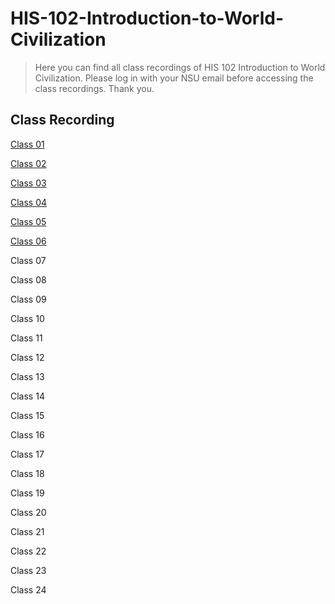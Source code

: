 # HIS-102-Introduction-to-World-Civilization
> Here you can find all class recordings of HIS 102 Introduction to World Civilization. Please log in with your NSU email before accessing the class recordings. Thank you.
## Class Recording

[Class 01](https://prescientperson.blogspot.com/p/blog-page.html)

[Class 02](https://drive.google.com/file/d/1mNIkETH8S00J4CDtCEqsh4ALO5KnA_CC/view?usp=sharing)

[Class 03](https://prescientperson.blogspot.com/p/blog-page.html)

[Class 04](https://drive.google.com/file/d/1WE_K8SWO3L5zNFYqgdPuf4GQi0SCi8mI/view?usp=sharing)

[Class 05](https://prescientperson.blogspot.com/p/blog-page.html)

[Class 06](https://drive.google.com/file/d/120kiZtI7mbPtDHS2XBE1WGfAxqmbOlL5/view?usp=sharing)

Class 07

Class 08

Class 09

Class 10

Class 11

Class 12

Class 13

Class 14

Class 15

Class 16

Class 17

Class 18

Class 19

Class 20

Class 21

Class 22

Class 23

Class 24
